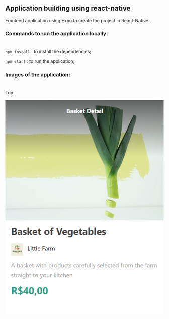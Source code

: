 ## Application building using react-native

Frontend application using Expo to create the project in React-Native.

### Commands to run the application locally:
#

`npm install`  : to install the dependencies;

`npm start`   : to run the application;



### Images of the application:
#

Top: 

<img src="./assets/app.png"/>
